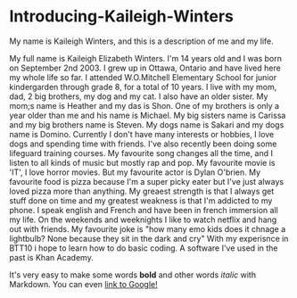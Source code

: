 # Introducing-Kaileigh-Winters

My name is Kaileigh Winters, and this is a description of me and my life.

My full name is Kaileigh Elizabeth Winters. I'm 14 years old and I was born on September 2nd 2003.
I grew up in Ottawa, Ontario and have lived here my whole life so far. I attended W.O.Mitchell Elementary School for junior kindergarden through grade 8, for a total of 10 years. 
I live with my mom, dad, 2 big brothers, my dog and my cat. I also have an older sister. My mom;s name is Heather and my das is Shon. One of my brothers is only a year older than me and his name is Michael. My big sisters name is Carissa and my big brothers name is Steven. My dogs name is Sakari and my dogs name is Domino. 
Currently I don't have many interests or hobbies, I love dogs and spending time with friends. I've also recently been doing some lifeguard training courses. 
My favourite song changes all the time, and I listen to all kinds of music but mostly rap and pop. 
My favourite movie is 'IT', I love horror movies. But my favourite actor is Dylan O'brien. 
My favourite food is pizza because I'm a super picky eater but I've just always loved pizza more than anything. 
My greaest strength is that I always get stuff done on time and my greatest weakness is that I'm addicted to my phone. 
I speak english and  French and have been in french immersion all my life. 
On the weekends and weeknights I like to watch netflix and hang out with friends.
My favourite joke is "how many emo kids does it chnage a lightbulb? None because they sit in the dark and cry" 
With my experisnce in BTT10 i hope to learn how to do basic coding. A software I've used in the past is Khan Academy.


It's very easy to make some words **bold** and other words *italic* with Markdown. You can even [link to Google!](http://google.com)

